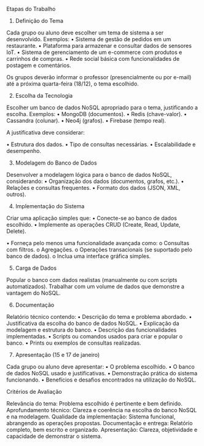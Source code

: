 Etapas do Trabalho

1. Definição do Tema

Cada grupo ou aluno deve escolher um tema de sistema a ser desenvolvido. Exemplos:
• Sistema de gestão de pedidos em um restaurante.
• Plataforma para armazenar e consultar dados de sensores IoT.
• Sistema de gerenciamento de um e-commerce com produtos e carrinhos de compras.
• Rede social básica com funcionalidades de postagem e comentários.

Os grupos deverão informar o professor (presencialmente ou por e-mail) até a próxima quarta-feira
(18/12), o tema escolhido.

2. Escolha da Tecnologia

Escolher um banco de dados NoSQL apropriado para o tema, justificando a escolha. Exemplos:
• MongoDB (documentos).
• Redis (chave-valor).
• Cassandra (colunar).
• Neo4j (grafos).
• Firebase (tempo real).

A justificativa deve considerar:

• Estrutura dos dados.
• Tipo de consultas necessárias.
• Escalabilidade e desempenho.

3. Modelagem do Banco de Dados

Desenvolver a modelagem lógica para o banco de dados NoSQL, considerando:
• Organização dos dados (documentos, grafos, etc.).
• Relações e consultas frequentes.
• Formato dos dados (JSON, XML, outros).

4. Implementação do Sistema

Criar uma aplicação simples que:
• Conecte-se ao banco de dados escolhido.
• Implemente as operações CRUD (Create, Read, Update, Delete).

• Forneça pelo menos uma funcionalidade avançada como:
  o Consultas com filtros.
  o Agregações.
  o Operações transacionais (se suportado pelo banco de dados).
  o Inclua uma interface gráfica simples.

5. Carga de Dados

Popular o banco com dados realistas (manualmente ou com scripts automatizados). Trabalhar com um
volume de dados que demonstre a vantagem do NoSQL.

6. Documentação

Relatório técnico contendo:
• Descrição do tema e problema abordado.
• Justificativa da escolha do banco de dados NoSQL.
• Explicação da modelagem e estrutura do banco.
• Descrição das funcionalidades implementadas.
• Scripts ou comandos usados para criar e popular o banco.
• Prints ou exemplos de consultas realizadas.

7. Apresentação (15 e 17 de janeiro)

Cada grupo ou aluno deve apresentar:
• O problema escolhido.
• O banco de dados NoSQL usado e justificativas.
• Demonstração prática do sistema funcionando.
• Benefícios e desafios encontrados na utilização do NoSQL.

Critérios de Avaliação

Relevância do tema: Problema escolhido é pertinente e bem definido.
Aprofundamento técnico: Clareza e coerência na escolha do banco NoSQL e na modelagem.
Qualidade da implementação: Sistema funcional, abrangendo as operações propostas.
Documentação e entrega: Relatório completo, bem escrito e organizado.
Apresentação: Clareza, objetividade e capacidade de demonstrar o sistema.
